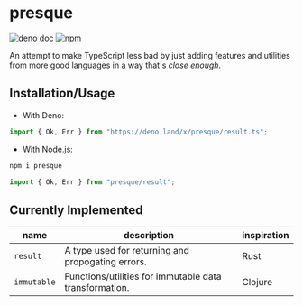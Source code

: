 # presque

[![deno doc](https://doc.deno.land/badge.svg)](https://doc.deno.land/https/deno.land/x/presque/result.ts)
[![npm](https://badgers.space/npm/version/presque)](https://www.npmjs.com/package/presque)

An attempt to make TypeScript less bad by just adding features and utilities from more good languages in a way that's _close enough_.

## Installation/Usage

- With Deno:

```ts
import { Ok, Err } from "https://deno.land/x/presque/result.ts";
```

- With Node.js:

```bash
npm i presque
```
```ts
import { Ok, Err } from "presque/result";
```

## Currently Implemented

| name | description | inspiration |
|---|---|---|
| `result` | A type used for returning and propogating errors. | Rust |
| `immutable` | Functions/utilities for immutable data transformation. | Clojure |
